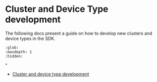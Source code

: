 # Cluster and Device Type development

The following docs present a guide on how to develop new clusters and device
types in the SDK.

```{toctree}
:glob:
:maxdepth: 1
:hidden:

*

```

-   [Cluster and device type development](./cluster_and_device_type_dev.md)
